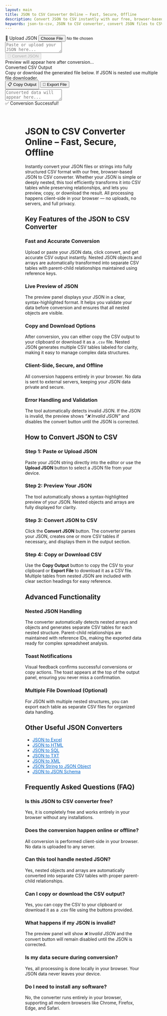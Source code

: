 ```yaml
---
layout: main
title: JSON to CSV Converter Online – Fast, Secure, Offline
description: Convert JSON to CSV instantly with our free, browser-based tool. Fast, secure, offline, and easy to use. Perfect for  everyone.
keywords: json-to-csv, JSON to CSV converter, convert JSON files to CSV, online JSON to CSV tool, free JSON to CSV
---
```


<script src="https://code.jquery.com/jquery-3.6.0.min.js"></script>
<script src="https://cdn.jsdelivr.net/npm/jsonview@1.2.0/dist/jquery.jsonview.min.js"></script>
<link href="https://cdn.jsdelivr.net/npm/jsonview@1.2.0/dist/jquery.jsonview.min.css" rel="stylesheet">

<div class="jsonx-container">
  <!-- Top Panel -->
  <div class="jsonx-panel">
    <div class="jsonx-pane-container">
      <!-- Left JSON Editor Pane -->
      <div class="jsonx-pane">
        <div class="jsonx-header" style="justify-content: space-between;">
          <div class="jsonx-title"></div>
          <label class="jsonx-btn jsonx-upload-label" id="uploadBtnJson">
            📂 Upload JSON
            <input id="fileInputJson" type="file" accept=".json,application/json">
          </label>
        </div>
        <textarea id="jsonInputEditor" class="jsonx-editor" placeholder="Paste or upload your JSON here..."></textarea>
      </div>
      <!-- Right Preview + Convert Pane -->
      <div class="jsonx-pane">
        <div class="jsonx-header" style="justify-content: space-between;">
          <div class="jsonx-title"></div>
          <button class="jsonx-btn primary" id="convertBtnJson" disabled>🔄 Convert JSON</button>
        </div>
        <div id="jsonPreviewArea" class="jsonx-preview">
          <div class="jsonx-placeholder">Preview will appear here after conversion...</div>
        </div>
      </div>
    </div>
  </div>
</div>

<div id="convertedFile">
<!-- CSV/Text Output Section -->
<div class="jsonx-container">
  <div class="jsonx-panel" id="outputPanel">
    <div class="jsonx-header">
      <div>
        <div class="jsonx-title">Converted CSV Output</div>
        <div class="jsonx-small">Copy or download the generated file below. If JSON is nested use multiple file downloader.</div>
      </div>
      <div class="jsonx-controls">
        <button class="jsonx-btn" id="copyOutputBtn">📋 Copy Output</button>
        <button class="jsonx-btn" id="exportOutputBtn">💾 Export File</button>
      </div>
    </div>
    <textarea id="outputArea" class="jsonx-output" placeholder="Converted data will appear here..." readonly></textarea>
  </div>
</div>
</div>
<!-- Toast -->
<div id="toastJson" class="jsonx-toast">✅ Conversion Successful!</div>

<script src="/assets/js/json-to-csv.js"></script>


<div style="margin:4rem;">

  <h1>JSON to CSV Converter Online – Fast, Secure, Offline</h1>

  <p>Instantly convert your JSON files or strings into fully structured CSV format with our free, browser-based JSON to CSV converter. Whether your JSON is simple or deeply nested, this tool efficiently transforms it into CSV tables while preserving relationships, and lets you preview, copy, or download the result. All processing happens client-side in your browser — no uploads, no servers, and full privacy.</p>

  <h2>Key Features of the JSON to CSV Converter</h2>

  <h3>Fast and Accurate Conversion</h3>
  <p>Upload or paste your JSON data, click convert, and get accurate CSV output instantly. Nested JSON objects and arrays are automatically transformed into separate CSV tables with parent-child relationships maintained using reference keys.</p>

  <h3>Live Preview of JSON</h3>
  <p>The preview panel displays your JSON in a clear, syntax-highlighted format. It helps you validate your data before conversion and ensures that all nested objects are visible.</p>

  <h3>Copy and Download Options</h3>
  <p>After conversion, you can either copy the CSV output to your clipboard or download it as a <code>.csv</code> file. Nested JSON generates multiple CSV tables labeled for clarity, making it easy to manage complex data structures.</p>

  <h3>Client-Side, Secure, and Offline</h3>
  <p>All conversion happens entirely in your browser. No data is sent to external servers, keeping your JSON data private and secure.</p>

  <h3>Error Handling and Validation</h3>
  <p>The tool automatically detects invalid JSON. If the JSON is invalid, the preview shows <em>“❌ Invalid JSON”</em> and disables the convert button until the JSON is corrected.</p>

  <h2>How to Convert JSON to CSV</h2>

  <h3>Step 1: Paste or Upload JSON</h3>
  <p>Paste your JSON string directly into the editor or use the <strong>Upload JSON</strong> button to select a JSON file from your device.</p>

  <h3>Step 2: Preview Your JSON</h3>
  <p>The tool automatically shows a syntax-highlighted preview of your JSON. Nested objects and arrays are fully displayed for clarity.</p>

  <h3>Step 3: Convert JSON to CSV</h3>
  <p>Click the <strong>Convert JSON</strong> button. The converter parses your JSON, creates one or more CSV tables if necessary, and displays them in the output section.</p>

  <h3>Step 4: Copy or Download CSV</h3>
  <p>Use the <strong>Copy Output</strong> button to copy the CSV to your clipboard or <strong>Export File</strong> to download it as a CSV file. Multiple tables from nested JSON are included with clear section headings for easy reference.</p>

  <h2>Advanced Functionality</h2>

  <h3>Nested JSON Handling</h3>
  <p>The converter automatically detects nested arrays and objects and generates separate CSV tables for each nested structure. Parent-child relationships are maintained with reference IDs, making the exported data ready for complex spreadsheet analysis.</p>

  <h3>Toast Notifications</h3>
  <p>Visual feedback confirms successful conversions or copy actions. The toast appears at the top of the output panel, ensuring you never miss a confirmation.</p>

  <h3>Multiple File Download (Optional)</h3>
  <p>For JSON with multiple nested structures, you can export each table as separate CSV files for organized data handling.</p>

  <h2>Other Useful JSON Converters</h2>
  <ul>
    <li><a href="json-to-excel" style="color:#0066cc; text-decoration:underline;">JSON to Excel</a></li>
    <li><a href="json-to-html" style="color:#0066cc; text-decoration:underline;">JSON to HTML</a></li>
    <li><a href="json-to-sql" style="color:#0066cc; text-decoration:underline;">JSON to SQL</a></li>
    <li><a href="json-to-txt" style="color:#0066cc; text-decoration:underline;">JSON to TXT</a></li>
    <li><a href="json-to-xml" style="color:#0066cc; text-decoration:underline;">JSON to XML</a></li>
    <li><a href="json-string-to-json-object" style="color:#0066cc; text-decoration:underline;">JSON String to JSON Object</a></li>
    <li><a href="json-to-json-schema" style="color:#0066cc; text-decoration:underline;">JSON to JSON Schema</a></li>
  </ul>

  <h2>Frequently Asked Questions (FAQ)</h2>

  <h3>Is this JSON to CSV converter free?</h3>
  <p>Yes, it is completely free and works entirely in your browser without any installations.</p>

  <h3>Does the conversion happen online or offline?</h3>
  <p>All conversion is performed client-side in your browser. No data is uploaded to any server.</p>

  <h3>Can this tool handle nested JSON?</h3>
  <p>Yes, nested objects and arrays are automatically converted into separate CSV tables with proper parent-child relationships.</p>

  <h3>Can I copy or download the CSV output?</h3>
  <p>Yes, you can copy the CSV to your clipboard or download it as a .csv file using the buttons provided.</p>

  <h3>What happens if my JSON is invalid?</h3>
  <p>The preview panel will show <em>❌ Invalid JSON</em> and the convert button will remain disabled until the JSON is corrected.</p>

  <h3>Is my data secure during conversion?</h3>
  <p>Yes, all processing is done locally in your browser. Your JSON data never leaves your device.</p>

  <h3>Do I need to install any software?</h3>
  <p>No, the converter runs entirely in your browser, supporting all modern browsers like Chrome, Firefox, Edge, and Safari.</p>

</div>

<!-- ✅ WebApplication Schema -->
<script type="application/ld+json">
{
  "@context": "https://schema.org",
  "@type": "WebApplication",
  "name": "JSON to CSV Converter",
  "alternateName": "Convert JSON Files to CSV Online",
  "operatingSystem": "Any",
  "applicationCategory": "UtilityApplication",
  "applicationSubCategory": "File Conversion",
  "description": "Convert JSON files to CSV instantly with this free browser-based converter. No uploads, no installations — fast, secure, and private data conversion directly on your device.",
  "url": "https://smallsuggestions.com/json-to-csv",
  "image": "https://smallsuggestions.com/assets/img/smallsuggestions.webp",
  "creator": {
    "@type": "Organization",
    "name": "Small Suggestions",
    "url": "https://smallsuggestions.com"
  },
  "featureList": [
    "Instant JSON to CSV conversion",
    "Handles nested JSON with multiple CSV tables",
    "Preview JSON with syntax highlighting before conversion",
    "Copy CSV to clipboard or export as .csv file",
    "No software installation required",
    "Completely client-side — no data uploads"
  ],
  "offers": {
    "@type": "Offer",
    "price": "0",
    "priceCurrency": "USD",
    "category": "Free"
  },
  "softwareVersion": "1.0.0",
  "browserRequirements": "Works on all JavaScript-enabled browsers",
  "permissions": "No data storage or tracking involved",
  "inLanguage": "en",
  "about": {
    "@type": "Thing",
    "name": "JSON to CSV Conversion",
    "sameAs": [
      "https://en.wikipedia.org/wiki/JSON",
      "https://en.wikipedia.org/wiki/Comma-separated_values"
    ]
  },
  "relatedLink": [
    "https://smallsuggestions.com/json-to-excel",
    "https://smallsuggestions.com/json-to-html",
    "https://smallsuggestions.com/json-to-pdf",
    "https://smallsuggestions.com/json-to-sql",
    "https://smallsuggestions.com/json-to-txt",
    "https://smallsuggestions.com/json-to-xml"
  ]
}
</script>
<!-- ✅ ConvertAction Schema -->
<script type="application/ld+json">
{
  "@context": "https://schema.org",
  "@type": "Action",
  "@id": "#convertJsonToCsv",
  "name": "Convert JSON to CSV",
  "description": "This online tool lets you convert JSON files or strings into CSV format directly in your browser with no uploads or installations.",
  "actionStatus": "PotentialActionStatus",
  "agent": {
    "@type": "WebApplication",
    "name": "JSON to CSV Converter",
    "url": "https://smallsuggestions.com/json-to-csv"
  },
  "object": {
    "@type": "Dataset",
    "name": "JSON Dataset",
    "description": "JSON file or string containing structured data."
  },
  "result": {
    "@type": "Dataset",
    "name": "CSV File",
    "description": "CSV file generated from uploaded JSON data, including multiple tables for nested JSON."
  },
  "target": {
    "@type": "EntryPoint",
    "urlTemplate": "https://smallsuggestions.com/json-to-csv",
    "actionPlatform": [
      "https://schema.org/DesktopWebPlatform",
      "https://schema.org/MobileWebPlatform"
    ]
  }
}
</script>
<!-- ✅ Dataset Schema -->
<script type="application/ld+json">
{
  "@context": "https://schema.org",
  "@graph": [
    {
      "@type": "Dataset",
      "@id": "#inputJsonDataset",
      "name": "JSON Data Input",
      "description": "Structured JSON data uploaded or pasted by users to convert into CSV format.",
      "keywords": ["JSON", "Nested JSON", "Data conversion", "JSON to CSV"],
      "license": "https://creativecommons.org/licenses/by/4.0/",
      "creator": {
        "@type": "Organization",
        "name": "Small Suggestions"
      }
    },
    {
      "@type": "Dataset",
      "@id": "#outputCsvDataset",
      "name": "CSV File Output",
      "description": "CSV file generated from the input JSON data, including separate tables for nested objects.",
      "keywords": ["CSV", "Comma Separated Values", "Spreadsheet", "Data export"],
      "license": "https://creativecommons.org/licenses/by/4.0/",
      "creator": {
        "@type": "Organization",
        "name": "Small Suggestions"
      }
    }
  ]
}
</script>

<!-- ✅ HowTo Schema -->
<script type="application/ld+json">
{
  "@context": "https://schema.org",
  "@type": "HowTo",
  "name": "How to Convert JSON to CSV",
  "description": "Follow these simple steps to convert your JSON data into CSV format using our free web tool.",
  "step": [
    {
      "@type": "HowToStep",
      "position": 1,
      "name": "Paste or Upload JSON",
      "text": "Paste your JSON string into the editor or use the Upload button to select a JSON file from your device."
    },
    {
      "@type": "HowToStep",
      "position": 2,
      "name": "Preview Your JSON",
      "text": "View your JSON content in the preview panel with syntax highlighting to ensure it's correctly formatted."
    },
    {
      "@type": "HowToStep",
      "position": 3,
      "name": "Convert to CSV",
      "text": "Click the Convert JSON button to generate CSV output, including separate tables for nested JSON."
    },
    {
      "@type": "HowToStep",
      "position": 4,
      "name": "Copy or Download CSV",
      "text": "Copy the CSV to your clipboard or download it as a .csv file. Nested JSON will produce multiple CSV tables."
    }
  ]
}
</script>
<!-- ✅ ItemList Schema -->
<script type="application/ld+json">
{
  "@context": "https://schema.org",
  "@type": "ItemList",
  "name": "Related JSON Conversion Tools",
  "itemListOrder": "Ascending",
  "itemListElement": [
    { "@type": "ListItem", "position": 1, "name": "JSON to Excel", "url": "https://smallsuggestions.com/json-to-excel" },
    { "@type": "ListItem", "position": 2, "name": "JSON to HTML", "url": "https://smallsuggestions.com/json-to-html" },
    { "@type": "ListItem", "position": 3, "name": "JSON to PDF", "url": "https://smallsuggestions.com/json-to-pdf" },
    { "@type": "ListItem", "position": 4, "name": "JSON to TXT", "url": "https://smallsuggestions.com/json-to-txt" },
    { "@type": "ListItem", "position": 5, "name": "JSON to SQL", "url": "https://smallsuggestions.com/json-to-sql" },
    { "@type": "ListItem", "position": 6, "name": "JSON to XML", "url": "https://smallsuggestions.com/json-to-xml" },
    { "@type": "ListItem", "position": 7, "name": "JSON String to JSON Object", "url": "https://smallsuggestions.com/json-string-to-json-object" },
    { "@type": "ListItem", "position": 8, "name": "JSON to JSON Schema", "url": "https://smallsuggestions.com/json-to-json-schema" }
  ]
}
</script>
<!-- ✅ FAQPage Schema -->
<script type="application/ld+json">
{
  "@context": "https://schema.org",
  "@type": "FAQPage",
  "mainEntity": [
    {
      "@type": "Question",
      "name": "Is this JSON to CSV converter free to use?",
      "acceptedAnswer": { "@type": "Answer", "text": "Yes, our JSON to CSV converter is completely free and works directly in your browser." }
    },
    {
      "@type": "Question",
      "name": "Does the conversion happen online or offline?",
      "acceptedAnswer": { "@type": "Answer", "text": "All conversions happen client-side in your browser. No data is uploaded or stored on external servers." }
    },
    {
      "@type": "Question",
      "name": "Can this tool handle nested JSON?",
      "acceptedAnswer": { "@type": "Answer", "text": "Yes, nested JSON objects and arrays are automatically converted into separate CSV tables with reference IDs for relationships." }
    },
    {
      "@type": "Question",
      "name": "Can I copy or download the CSV output?",
      "acceptedAnswer": { "@type": "Answer", "text": "Yes, you can copy the CSV to your clipboard or export it as a .csv file using the provided buttons." }
    },
    {
      "@type": "Question",
      "name": "Do I need to install any software?",
      "acceptedAnswer": { "@type": "Answer", "text": "No installation is required. The converter runs entirely in your web browser." }
    },
    {
      "@type": "Question",
      "name": "Will my data formatting stay intact?",
      "acceptedAnswer": { "@type": "Answer", "text": "Yes, your JSON structure and values are preserved, and nested objects are properly separated into tables." }
    },
    {
      "@type": "Question",
      "name": "Can I use this tool on mobile devices?",
      "acceptedAnswer": { "@type": "Answer", "text": "Yes, it works smoothly on all mobile browsers that support JavaScript." }
    },
    {
      "@type": "Question",
      "name": "Are there any file size limits?",
      "acceptedAnswer": { "@type": "Answer", "text": "No, there are no file size restrictions. Conversion depends only on your browser's memory capacity." }
    },
    {
      "@type": "Question",
      "name": "Which CSV options are available?",
      "acceptedAnswer": { "@type": "Answer", "text": "You can copy the CSV, export it as a .csv file, and for nested JSON, multiple CSV tables are created automatically." }
    },
    {
      "@type": "Question",
      "name": "Which browsers are supported?",
      "acceptedAnswer": { "@type": "Answer", "text": "All modern browsers are supported, including Chrome, Firefox, Edge, and Safari." }
    }
  ]
}
</script>
